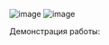 ![image](https://user-images.githubusercontent.com/90614890/146475536-d33f1915-227f-4cd8-b55b-e7b9d4011d36.png)
![image](https://user-images.githubusercontent.com/90614890/146475629-ca722d6b-bd5d-46f1-98e3-6d0d83a43009.png)

Демонстрация работы: 
